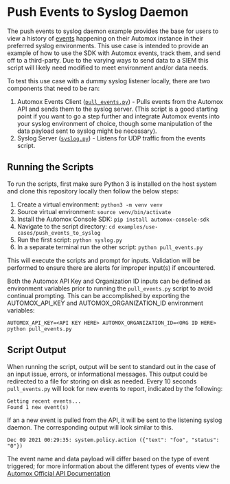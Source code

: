 # Push Events to Syslog Daemon
The push events to syslog daemon example provides the base for users to view a history of [events](https://developer.automox.com/openapi/axconsole/operation/getEvents/) happening on their Automox instance in their preferred syslog environments. This use case is intended to provide an example of how to use the SDK with Automox events, track them, and send off to a third-party. Due to the varying ways to send data to a SIEM this script will likely need modified to meet environment and/or data needs.

To test this use case with a dummy syslog listener locally, there are two components that need to be ran:
1. Automox Events Client ([`pull_events.py`](./pull_events.py)) - Pulls events from the Automox API and sends them to the syslog server. (This script is a good starting point if you want to go a step further and integrate Automox events into your syslog environment of choice, though some manipulation of the data payload sent to syslog might be necessary).
2. Syslog Server ([`syslog.py`](./syslog.py)) - Listens for UDP traffic from the events script.

## Running the Scripts
To run the scripts, first make sure Python 3 is installed on the host system and clone this repository locally then
follow the below steps:
1. Create a virtual environment: `python3 -m venv venv`
2. Source virtual environment: `source venv/bin/activate`
3. Install the Automox Console SDK: `pip install automox-console-sdk`
4. Navigate to the script directory: `cd examples/use-cases/push_events_to_syslog`
5. Run the first script: `python syslog.py`
6. In a separate terminal run the other script: `python pull_events.py`

This will execute the scripts and prompt for inputs. Validation will be performed to ensure there
are alerts for improper input(s) if encountered.

Both the Automox API Key and Organization ID inputs can be defined as environment variables prior to running the `pull_events.py` script
to avoid continual prompting. This can be accomplished by exporting the AUTOMOX_API_KEY and AUTOMOX_ORGANIZATION_ID environment
variables:
```shell
AUTOMOX_API_KEY=<API KEY HERE> AUTOMOX_ORGANIZATION_ID=<ORG ID HERE> python pull_events.py
```

## Script Output
When running the script, output will be sent to standard out in the case of an input issue, errors, or informational
messages. This output could be redirected to a file for storing on disk as needed. Every 10 seconds `pull_events.py` will look for new events to report, indicated by the following:
```
Getting recent events...
Found 1 new event(s)
```

If an a new event is pulled from the API, it will be sent to the listening syslog daemon. The corresponding output will look similar to this.
```
Dec 09 2021 00:29:35: system.policy.action ({"text": "foo", "status": "0"})
```

The event name and data payload will differ based on the type of event triggered; for more information about the different types of events view the [Automox Official API Documentation](https://developer.automox.com/openapi/axconsole/operation/getEvents/)
